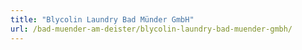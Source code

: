 ```yaml
---
title: "Blycolin Laundry Bad Münder GmbH"
url: /bad-muender-am-deister/blycolin-laundry-bad-muender-gmbh/
---
```

